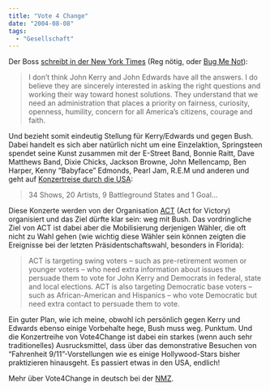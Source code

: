 ```yaml
---
title: "Vote 4 Change"
date: "2004-08-08"
tags:
  - "Gesellschaft"
---
```


Der Boss [schreibt in der New York Times](http://www.nytimes.com/2004/08/05/opinion/05bruce.htm) (Reg nötig, oder [Bug Me Not](bugmenot.com)):

> I don’t think John Kerry and John Edwards have all the answers. I do believe they are sincerely interested in asking the right questions and working their way toward honest solutions. They understand that we need an administration that places a priority on fairness, curiosity, openness, humility, concern for all America’s citizens, courage and faith.

Und bezieht somit eindeutig Stellung für Kerry/Edwards und gegen Bush. Dabei handelt es sich aber natürlich nicht um eine Einzelaktion, Springsteen spendet seine Kunst zusammen mit der E-Street Band, Bonnie Raitt, Dave Matthews Band, Dixie Chicks, Jackson Browne, John Mellencamp, Ben Harper, Kenny “Babyface” Edmonds, Pearl Jam, R.E.M und anderen und geht auf [Konzertreise durch die USA](http://actforvictory.org/vote_for_change/index.php):

> 34 Shows, 20 Artists, 9 Battleground States and 1 Goal…

Diese Konzerte werden von der Organisation [ACT](http://actforvictory.org/) (Act for Victory) organisiert und das Ziel dürfte klar sein: weg mit Bush. Das vordringliche Ziel von ACT ist dabei aber die Mobilisierung derjenigen Wähler, die oft nicht zu Wahl gehen (wie wichtig diese Wähler sein können zeigten die Ereignisse bei der letzten Präsidentschaftswahl, besonders in Florida):

> ACT is targeting swing voters – such as pre-retirement women or younger voters – who need extra information about issues the persuade them to vote for John Kerry and Democrats in federal, state and local elections. ACT is also targeting Democratic base voters – such as African-American and Hispanics – who vote Democratic but need extra contact to persuade them to vote.

Ein guter Plan, wie ich meine, obwohl ich persönlich gegen Kerry und Edwards ebenso einige Vorbehalte hege, Bush muss weg. Punktum. Und die Konzertreihe von Vote4Change ist dabei ein starkes (wenn auch sehr traditionelles) Ausrucksmittel, dass über das demonstrative Besuchen von “Fahrenheit 9/11”-Vorstellungen wie es einige Hollywood-Stars bisher praktizieren hinausgeht. Es passiert etwas in den USA, endlich!

Mehr über Vote4Change in deutsch bei der [NMZ](http://www.nmz.de/kiz/modules.php?op=modload&name=News&file=article&sid=7773).
